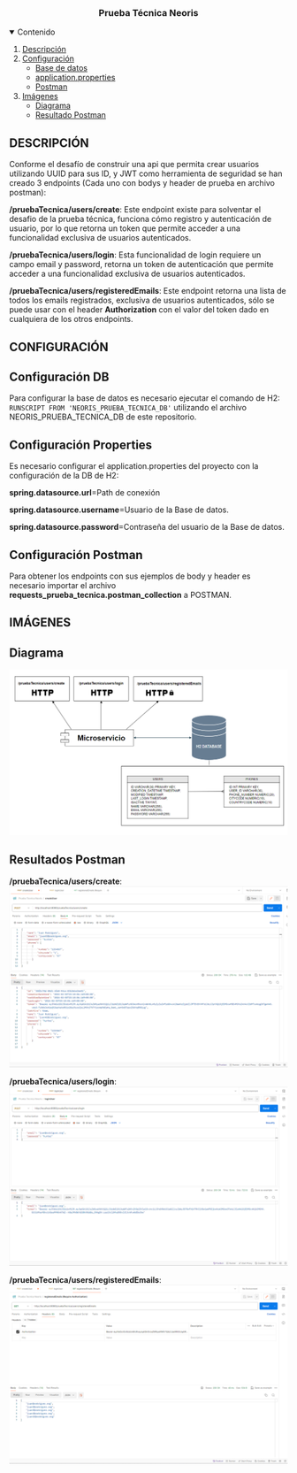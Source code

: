 <!-- PROJECT LOGO -->
<br />
<p align="center">

  <h3 align="center">Prueba Técnica Neoris</h3>

  <!-- TABLE OF CONTENTS -->
<details open="open">
  <summary>Contenido</summary>
  <ol>
    <li><a href="#DESCRIPCIÓN">Descripción</a></li>
    <li>
      <a href="#CONFIGURACIÓN">Configuración</a>
      <ul>
        <li><a href="#Configuración-DB">Base de datos</a></li>
      </ul>
      <ul>
        <li><a href="#Configuración-Properties">application.properties</a></li>
      </ul>
      <ul>
        <li><a href="#Configuración-Postman">Postman</a></li>
      </ul>
    </li>
    <li>
      <a href="#IMÁGENES">Imágenes</a>
      <ul>
        <li><a href="#DIAGRAMA">Diagrama</a></li>
      </ul>
      <ul>
        <li><a href="#RESULTADOS-POSTMAN">Resultado Postman</a></li>
      </ul>
    </li>
  </ol>
</details>

<!-- DESCRIPCIÓN-->
## DESCRIPCIÓN

Conforme el desafío de construir una api que permita crear usuarios utilizando UUID para sus ID, y JWT como herramienta de seguridad se han creado 3 endpoints (Cada uno con bodys y header de prueba en archivo postman):

<b>/pruebaTecnica/users/create</b>: Este endpoint existe para solventar el desafio de la prueba técnica, funciona cómo registro y autenticación de usuario, 
por lo que retorna un token que permite acceder a una funcionalidad exclusiva de usuarios autenticados.

<b>/pruebaTecnica/users/login</b>: Esta funcionalidad de login requiere un campo email y password, retorna un token de autenticación que permite acceder a una funcionalidad exclusiva de usuarios autenticados.

<b>/pruebaTecnica/users/registeredEmails</b>: Este endpoint retorna una lista de todos los emails registrados, exclusiva de usuarios autenticados, 
sólo se puede usar con el header <b>Authorization</b> con el valor del token dado en cualquiera de los otros endpoints.

## CONFIGURACIÓN
<!-- Configuración DB-->
## Configuración DB
Para configurar la base de datos es necesario ejecutar el comando de H2:
<code>RUNSCRIPT FROM 'NEORIS_PRUEBA_TECNICA_DB'</code>
utilizando el archivo NEORIS_PRUEBA_TECNICA_DB de este repositorio.

<!-- Configuración application.properties-->
## Configuración Properties
Es necesario configurar el application.properties del proyecto con la configuración de la DB de H2:

<b>spring.datasource.url</b>=Path de conexión

<b>spring.datasource.username</b>=Usuario de la Base de datos.

<b>spring.datasource.password</b>=Contraseña del usuario de la Base de datos.

<!-- Configuración Postman-->
## Configuración Postman
Para obtener los endpoints con sus ejemplos de body y header es necesario importar el archivo <b>requests_prueba_tecnica.postman_collection</b> a POSTMAN.


## IMÁGENES
<!-- DIAGRAMA-->
## Diagrama
<img src="imagenes/Diagrama.png">

<!-- RESULTADOS POSTMAN-->
## Resultados Postman

<b>/pruebaTecnica/users/create</b>:
<img src="imagenes/createUser.png">

<b>/pruebaTecnica/users/login</b>:
<img src="imagenes/login.png">

<b>/pruebaTecnica/users/registeredEmails</b>:
<img src="imagenes/registeredEmails.png">

</p>
